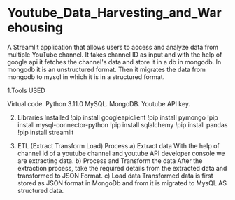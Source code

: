 # Youtube_Data_Harvesting_and_Warehousing

A Streamlit application that allows users to access and analyze data from multiple YouTube channel.
It takes channel ID as input and with the help of google api it fetches the channel's data and store it in a db in mongodb. In mongodb it is an unstructured format.
Then it migrates the data from mongodb to mysql in which it is in a structured format.

1.Tools USED

Virtual code.
Python 3.11.0 
MySQL.
MongoDB.
Youtube API key.

2. Libraries Installed
!pip install googleapiclient
!pip install pymongo
!pip install mysql-connector-python 
!pip install sqlalchemy 
!pip install pandas
!pip install streamlit

4. ETL (Extract Transform Load) Process
a) Extract data
With the help of channel Id of a youtube channel and youtube API developer console we are extracting data.
b) Process and Transform the data
After the extraction process, take the required details from the extracted data and transformed to JSON Format.
c) Load data
Transformed data is first stored as JSON format in MongoDb and from it is migrated to MysQL AS structured data.

